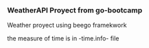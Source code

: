### WeatherAPI Proyect from go-bootcamp

Weather proyect using beego framekwork

the measure of time is in -time.info- file
